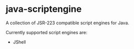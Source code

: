 # java-scriptengine

A collection of JSR-223 compatible script engines for Java.

Currently supported script engines are:
* JShell
